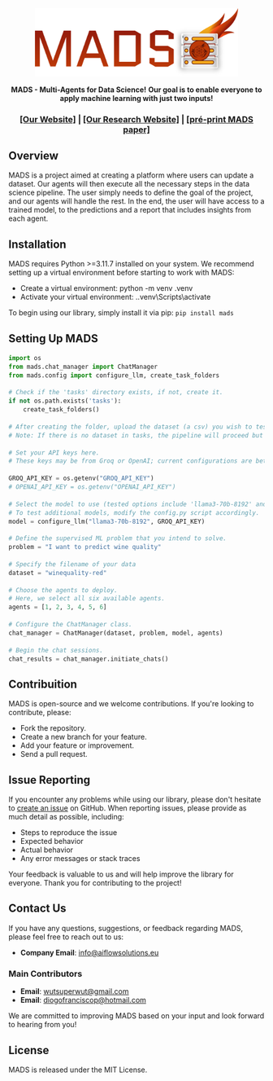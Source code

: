 <div align="center">
<img src="docs\assets\mads-logo.png" width="400px">

**MADS - Multi-Agents for Data Science!**
**Our goal is to enable everyone to apply machine learning with just two inputs!**
<h3>

[[Our Website]](https://aiflowsolutions.github.io/site-agi-flow-solutions/) | [[Our Research Website]](https://aiflowsolutions.github.io/site-agi-flow-research-robotics/) | [[pré-print MADS paper]](https://aiflowsolutions.github.io/site-agi-flow-research-robotics/papers.html)

</h3>
</div>

## Overview
MADS is a project aimed at creating a platform where users can update a dataset. Our agents will then execute all the necessary steps in the data science pipeline. The user simply needs to define the goal of the project, and our agents will handle the rest. In the end, the user will have access to a trained model, to the predictions and a report that includes insights from each agent.

## Installation
MADS requires Python >=3.11.7 installed on your system. We recommend setting up a virtual environment before starting to work with MADS:
- Create a virtual environment: python -m venv .venv
- Activate your virtual environment: .\.venv\Scripts\activate

To begin using our library, simply install it via pip:
`pip install mads`

## Setting Up MADS
```python
import os
from mads.chat_manager import ChatManager
from mads.config import configure_llm, create_task_folders

# Check if the 'tasks' directory exists, if not, create it.
if not os.path.exists('tasks'):
    create_task_folders()

# After creating the folder, upload the dataset (a csv) you wish to test into tasks/datasets. 
# Note: If there is no dataset in tasks, the pipeline will proceed but yield no results.

# Set your API keys here.
# These keys may be from Groq or OpenAI; current configurations are better suited for Groq.

GROQ_API_KEY = os.getenv("GROQ_API_KEY")
# OPENAI_API_KEY = os.getenv("OPENAI_API_KEY")

# Select the model to use (tested options include 'llama3-70b-8192' and 'gpt-3.5-turbo-0125').
# To test additional models, modify the config.py script accordingly.
model = configure_llm("llama3-70b-8192", GROQ_API_KEY)

# Define the supervised ML problem that you intend to solve.
problem = "I want to predict wine quality"

# Specify the filename of your data
dataset = "winequality-red"

# Choose the agents to deploy.
# Here, we select all six available agents.
agents = [1, 2, 3, 4, 5, 6]

# Configure the ChatManager class.
chat_manager = ChatManager(dataset, problem, model, agents)

# Begin the chat sessions.
chat_results = chat_manager.initiate_chats()
```

## Contribuition
MADS is open-source and we welcome contributions. If you're looking to contribute, please:

- Fork the repository.
- Create a new branch for your feature.
- Add your feature or improvement.
- Send a pull request.

## Issue Reporting

If you encounter any problems while using our library, please don't hesitate to [create an issue](https://github.com/AiFlowSolutions/MADS/issues) on GitHub. When reporting issues, please provide as much detail as possible, including:

- Steps to reproduce the issue
- Expected behavior
- Actual behavior
- Any error messages or stack traces

Your feedback is valuable to us and will help improve the library for everyone. Thank you for contributing to the project!

## Contact Us

If you have any questions, suggestions, or feedback regarding MADS, please feel free to reach out to us:

- **Company Email**: [info@aiflowsolutions.eu](mailto:info@aiflowsolutions.eu)

### Main Contributors

- **Email**: [wutsuperwut@gmail.com](mailto:wutsuperwut@gmail.com)
- **Email**: [diogofranciscop@hotmail.com](mailto:diogofranciscop@hotmail.com)

We are committed to improving MADS based on your input and look forward to hearing from you!


## License
MADS is released under the MIT License.
